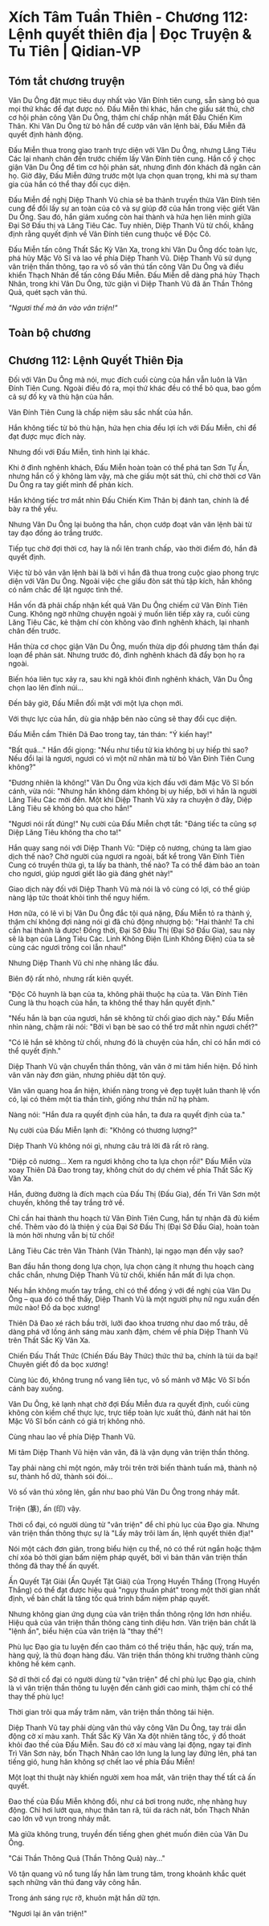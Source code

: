 # Xích Tâm Tuần Thiên - Chương 112: Lệnh quyết thiên địa | Đọc Truyện & Tu Tiên | Qidian-VP



## Tóm tắt chương truyện

Vân Du Ông đặt mục tiêu duy nhất vào Vân Đính tiên cung, sẵn sàng bỏ qua mọi thứ khác để đạt được nó. Đấu Miễn thì khác, hắn che giấu sát thủ, chờ cơ hội phản công Vân Du Ông, thậm chí chấp nhận mất Đấu Chiến Kim Thân. Khi Vân Du Ông từ bỏ hắn để cướp vân văn lệnh bài, Đấu Miễn đã quyết định hành động.

Đấu Miễn thua trong giao tranh trực diện với Vân Du Ông, nhưng Lăng Tiêu Các lại nhanh chân đến trước chiếm lấy Vân Đính tiên cung. Hắn cố ý chọc giận Vân Du Ông để tìm cơ hội phản sát, nhưng đình đón khách đã ngăn cản họ. Giờ đây, Đấu Miễn đứng trước một lựa chọn quan trọng, khi mà sự tham gia của hắn có thể thay đổi cục diện.

Đấu Miễn đề nghị Diệp Thanh Vũ chia sẻ ba thành truyền thừa Vân Đính tiên cung để đổi lấy sự an toàn của cô và sự giúp đỡ của hắn trong việc giết Vân Du Ông. Sau đó, hắn giảm xuống còn hai thành và hứa hẹn liên minh giữa Đại Sở Đấu thị và Lăng Tiêu Các. Tuy nhiên, Diệp Thanh Vũ từ chối, khẳng định rằng quyết định về Vân Đính tiên cung thuộc về Độc Cô.

Đấu Miễn tấn công Thất Sắc Kỳ Vân Xa, trong khi Vân Du Ông dốc toàn lực, phá hủy Mặc Võ Sĩ và lao về phía Diệp Thanh Vũ. Diệp Thanh Vũ sử dụng vân triện thần thông, tạo ra vô số vân thú tấn công Vân Du Ông và điều khiển Thạch Nhân để tấn công Đấu Miễn. Đấu Miễn dễ dàng phá hủy Thạch Nhân, trong khi Vân Du Ông, tức giận vì Diệp Thanh Vũ đã ăn Thần Thông Quả, quét sạch vân thú.

*"Ngươi thế mà ăn vào vân triện!"*


## Toàn bộ chương

## Chương 112: Lệnh Quyết Thiên Địa

Đối với Vân Du Ông mà nói, mục đích cuối cùng của hắn vẫn luôn là Vân Đính Tiên Cung. Ngoài điều đó ra, mọi thứ khác đều có thể bỏ qua, bao gồm cả sự đố kỵ và thù hận của hắn.

Vân Đính Tiên Cung là chấp niệm sâu sắc nhất của hắn.

Hắn không tiếc từ bỏ thù hận, hứa hẹn chia đều lợi ích với Đấu Miễn, chỉ để đạt được mục đích này.

Nhưng đối với Đấu Miễn, tình hình lại khác.

Khi ở đình nghênh khách, Đấu Miễn hoàn toàn có thể phá tan Sơn Tự Ấn, nhưng hắn cố ý không làm vậy, mà che giấu một sát thủ, chỉ chờ thời cơ Vân Du Ông ra tay giết mình để phản kích.

Hắn không tiếc trơ mắt nhìn Đấu Chiến Kim Thân bị đánh tan, chính là để bày ra thế yếu.

Nhưng Vân Du Ông lại buông tha hắn, chọn cướp đoạt vân văn lệnh bài từ tay đạo đồng áo trắng trước.

Tiếp tục chờ đợi thời cơ, hay là nổi lên tranh chấp, vào thời điểm đó, hắn đã quyết định.

Việc từ bỏ vân văn lệnh bài là bởi vì hắn đã thua trong cuộc giao phong trực diện với Vân Du Ông. Ngoài việc che giấu đòn sát thủ tập kích, hắn không có nắm chắc để lật ngược tình thế.

Hắn vốn đã phải chấp nhận kết quả Vân Du Ông chiếm cứ Vân Đính Tiên Cung. Không ngờ những chuyện ngoài ý muốn liên tiếp xảy ra, cuối cùng Lăng Tiêu Các, kẻ thậm chí còn không vào đình nghênh khách, lại nhanh chân đến trước.

Hắn thừa cơ chọc giận Vân Du Ông, muốn thừa dịp đối phương tâm thần đại loạn để phản sát. Nhưng trước đó, đình nghênh khách đã đẩy bọn họ ra ngoài.

Biến hóa liên tục xảy ra, sau khi ngã khỏi đình nghênh khách, Vân Du Ông chọn lao lên đỉnh núi...

Đến bây giờ, Đấu Miễn đối mặt với một lựa chọn mới.

Với thực lực của hắn, dù gia nhập bên nào cũng sẽ thay đổi cục diện.

Đấu Miễn cầm Thiên Dã Đao trong tay, tán thán: "Ý kiến hay!"

"Bất quá..." Hắn đổi giọng: "Nếu như tiểu tử kia không bị uy hiếp thì sao? Nếu đổi lại là ngươi, ngươi có vì một nữ nhân mà từ bỏ Vân Đính Tiên Cung không?"

"Đương nhiên là không!" Vân Du Ông vừa kịch đấu với đám Mặc Võ Sĩ bốn cánh, vừa nói: "Nhưng hắn không dám không bị uy hiếp, bởi vì hắn là người Lăng Tiêu Các mời đến. Một khi Diệp Thanh Vũ xảy ra chuyện ở đây, Diệp Lăng Tiêu sẽ không bỏ qua cho hắn!"

"Ngươi nói rất đúng!" Nụ cười của Đấu Miễn chợt tắt: "Đáng tiếc ta cũng sợ Diệp Lăng Tiêu không tha cho ta!"

Hắn quay sang nói với Diệp Thanh Vũ: "Diệp cô nương, chúng ta làm giao dịch thế nào? Chờ người của ngươi ra ngoài, bất kể trong Vân Đính Tiên Cung có truyền thừa gì, ta lấy ba thành, thế nào? Ta có thể đảm bảo an toàn cho ngươi, giúp ngươi giết lão già đáng ghét này!"

Giao dịch này đối với Diệp Thanh Vũ mà nói là vô cùng có lợi, có thể giúp nàng lập tức thoát khỏi tình thế nguy hiểm.

Hơn nữa, có lẽ vì bị Vân Du Ông đắc tội quá nặng, Đấu Miễn tỏ ra thành ý, thậm chí không đợi nàng nói gì đã chủ động nhượng bộ: "Hai thành! Ta chỉ cần hai thành là được! Đồng thời, Đại Sở Đấu Thị (Đại Sở Đấu Gia), sau này sẽ là bạn của Lăng Tiêu Các. Linh Không Điện (Linh Không Điện) của ta sẽ cùng các ngươi trông coi lẫn nhau!"

Nhưng Diệp Thanh Vũ chỉ nhẹ nhàng lắc đầu.

Biên độ rất nhỏ, nhưng rất kiên quyết.

"Độc Cô huynh là bạn của ta, không phải thuộc hạ của ta. Vân Đính Tiên Cung là thu hoạch của hắn, ta không thể thay hắn quyết định."

"Nếu hắn là bạn của ngươi, hắn sẽ không từ chối giao dịch này." Đấu Miễn nhìn nàng, chậm rãi nói: "Bởi vì bạn bè sao có thể trơ mắt nhìn ngươi chết?"

"Có lẽ hắn sẽ không từ chối, nhưng đó là chuyện của hắn, chỉ có hắn mới có thể quyết định."

Diệp Thanh Vũ vận chuyển thần thông, vân văn ở mi tâm hiển hiện. Đồ hình vân văn này đơn giản, nhưng phiêu dật tôn quý.

Vân văn quang hoa ẩn hiện, khiến nàng trong vẻ đẹp tuyệt luân thanh lệ vốn có, lại có thêm một tia thần tính, giống như thần nữ hạ phàm.

Nàng nói: "Hắn đưa ra quyết định của hắn, ta đưa ra quyết định của ta."

Nụ cười của Đấu Miễn lạnh đi: "Không có thương lượng?"

Diệp Thanh Vũ không nói gì, nhưng câu trả lời đã rất rõ ràng.

"Diệp cô nương... Xem ra ngươi không cho ta lựa chọn rồi!" Đấu Miễn vừa xoay Thiên Dã Đao trong tay, không chút do dự chém về phía Thất Sắc Kỳ Vân Xa.

Hắn, đường đường là đích mạch của Đấu Thị (Đấu Gia), đến Trì Vân Sơn một chuyến, không thể tay trắng trở về.

Chỉ cần hai thành thu hoạch từ Vân Đính Tiên Cung, hắn tự nhận đã đủ kiềm chế. Thêm vào đó là thiện ý của Đại Sở Đấu Thị (Đại Sở Đấu Gia), hoàn toàn là món hời nhưng vẫn bị từ chối!

Lăng Tiêu Các trên Vân Thành (Vân Thành), lại ngạo mạn đến vậy sao?

Ban đầu hắn thong dong lựa chọn, lựa chọn càng ít nhưng thu hoạch càng chắc chắn, nhưng Diệp Thanh Vũ từ chối, khiến hắn mất đi lựa chọn.

Nếu hắn không muốn tay trắng, chỉ có thể đồng ý với đề nghị của Vân Du Ông – qua đó có thể thấy, Diệp Thanh Vũ là một người phụ nữ ngu xuẩn đến mức nào! Đồ da bọc xương!

Thiên Dã Đao xé rách bầu trời, lưỡi đao khoa trương như dao mổ trâu, dễ dàng phá vỡ lồng ánh sáng màu xanh đậm, chém về phía Diệp Thanh Vũ trên Thất Sắc Kỳ Vân Xa.

Chiến Đấu Thất Thức (Chiến Đấu Bảy Thức) thức thứ ba, chính là túi da bại! Chuyên giết đồ da bọc xương!

Cùng lúc đó, không trung nổ vang liên tục, vô số mảnh vỡ Mặc Võ Sĩ bốn cánh bay xuống.

Vân Du Ông, kẻ lạnh nhạt chờ đợi Đấu Miễn đưa ra quyết định, cuối cùng không còn kiềm chế thực lực, trực tiếp toàn lực xuất thủ, đánh nát hai tôn Mặc Võ Sĩ bốn cánh có giá trị không nhỏ.

Cùng nhau lao về phía Diệp Thanh Vũ.

Mi tâm Diệp Thanh Vũ hiện vân văn, đã là vận dụng vân triện thần thông.

Tay phải nàng chỉ một ngón, mây trôi trên trời biến thành tuấn mã, thành nộ sư, thành hổ dữ, thành sói đói...

Vô số vân thú xông lên, gần như bao phủ Vân Du Ông trong nháy mắt.

Triện (篆), ấn (印) vậy.

Thời cổ đại, có người dùng từ "vân triện" để chỉ phù lục của Đạo gia. Nhưng vân triện thần thông thực sự là "Lấy mây trôi làm ấn, lệnh quyết thiên địa!"

Nói một cách đơn giản, trong biểu hiện cụ thể, nó có thể rút ngắn hoặc thậm chí xóa bỏ thời gian bấm niệm pháp quyết, bởi vì bản thân vân triện thần thông đã thay thế ấn quyết.

Ấn Quyết Tật Giải (Ấn Quyết Tật Giải) của Trọng Huyền Thắng (Trọng Huyền Thắng) có thể đạt được hiệu quả "ngụy thuấn phát" trong một thời gian nhất định, về bản chất là tăng tốc quá trình bấm niệm pháp quyết.

Nhưng không gian ứng dụng của vân triện thần thông rộng lớn hơn nhiều. Hiệu quả của vân triện thần thông càng tinh diệu hơn. Vân triện bản chất là "lệnh ấn", biểu hiện của vân triện là "thay thế"!

Phù lục Đạo gia tu luyện đến cao thâm có thể triệu thần, hặc quỷ, trấn ma, hàng quỷ, là thủ đoạn hàng đầu. Vân triện thần thông khi trưởng thành cũng không hề kém cạnh.

Sở dĩ thời cổ đại có người dùng từ "vân triện" để chỉ phù lục Đạo gia, chính là vì vân triện thần thông tu luyện đến cảnh giới cao minh, thậm chí có thể thay thế phù lục!

Thời gian trôi qua mấy trăm năm, vân triện thần thông tái hiện.

Diệp Thanh Vũ tay phải dùng vân thú vây công Vân Du Ông, tay trái dẫn động cờ xí màu xanh. Thất Sắc Kỳ Vân Xa đột nhiên tăng tốc, ý đồ thoát khỏi đao thế của Đấu Miễn. Sau đó cờ xí màu vàng lại động, ngay tại đỉnh Trì Vân Sơn này, bốn Thạch Nhân cao lớn lung la lung lay đứng lên, phá tan tiếng gió, hung hãn không sợ chết lao về phía Đấu Miễn!

Một loạt thi thuật này khiến người xem hoa mắt, vân triện thay thế tất cả ấn quyết.

Đao thế của Đấu Miễn không đổi, như cá bơi trong nước, nhẹ nhàng huy động. Chỉ hơi lướt qua, nhục thân tan rã, túi da rách nát, bốn Thạch Nhân cao lớn vỡ vụn trong nháy mắt.

Mà giữa không trung, truyền đến tiếng ghen ghét muốn điên của Vân Du Ông.

"Cái Thần Thông Quả (Thần Thông Quả) này..."

Vô tận quang vũ nổ tung lấy hắn làm trung tâm, trong khoảnh khắc quét sạch những vân thú đang vây công hắn.

Trong ánh sáng rực rỡ, khuôn mặt hắn dữ tợn.

"Ngươi lại ăn vân triện!"